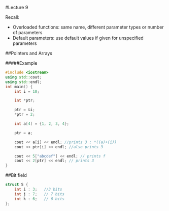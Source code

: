 #Lecture 9

Recall:  
- Overloaded functions: same name, different parameter types or number of parameters  
- Default parameters: use default values if given for unspecified parameters

##Pointers and Arrays  

#####Example  
```C++
#include <iostream>
using std::cout;
using std::endl;
int main() {
	int i = 10;

	int *ptr;

	ptr = &i;
	*ptr = 2;

	int a[4] = {1, 2, 3, 4};

	ptr = a;

	cout << a[i] << endl; //prints 3 ; *((a)+(i))
	cout << ptr[i] << endl; //also prints 3

	cout << 5["abcdef"] << endl; // prints f
	cout << 2[ptr] << endl; // prints 3
}
```

##Bit field 
```C++
struct S {
	int i : 3;   //3 bits
	int j : 7;   // 7 bits
	int k : 6;   // 6 bits
};
```
